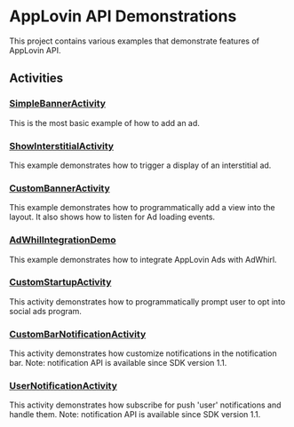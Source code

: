 AppLovin API Demonstrations
=============

This project contains various examples that demonstrate features of AppLovin API.

Activities
-------

### [SimpleBannerActivity](http://github.com/stylepage/AppLovin-Android-SDK-DemoApp/blob/master/src/com/applovin/sdkdemo/SimpleBannerActivity.java)
This is the most basic example of how to add an ad.

### [ShowInterstitialActivity](http://github.com/stylepage/AppLovin-Android-SDK-DemoApp/blob/master/src/com/applovin/sdkdemo/ShowInterstitialActivity.java)
This example demonstrates how to trigger a display of an interstitial ad.

### [CustomBannerActivity](http://github.com/stylepage/AppLovin-Android-SDK-DemoApp/blob/master/src/com/applovin/sdkdemo/CustomBannerActivity.java)
This example demonstrates how to programmatically add a view into the layout. It also shows how to listen for Ad loading events.

### [AdWhilIntegrationDemo](http://github.com/stylepage/AppLovin-Android-SDK-DemoApp/blob/master/src/com/applovin/sdkdemo/AdWhilIntegrationDemo.java)
This example demonstrates how to integrate AppLovin Ads with AdWhirl.


### [CustomStartupActivity](http://github.com/stylepage/AppLovin-Android-SDK-DemoApp/blob/master/src/com/applovin/sdkdemo/CustomStartupActivity.java)
This activity demonstrates how to programmatically prompt user to opt into social ads program.

### [CustomBarNotificationActivity](http://github.com/stylepage/AppLovin-Android-SDK-DemoApp/blob/master/src/com/applovin/sdkdemo/CustomBarNotificationActivity.java)
This activity demonstrates how customize notifications in the notification bar. Note: notification API is available since SDK version 1.1.

### [UserNotificationActivity](http://github.com/stylepage/AppLovin-Android-SDK-DemoApp/blob/master/src/com/applovin/sdkdemo/UserNotificationActivity.java)
This activity demonstrates how subscribe for push 'user' notifications and handle them. Note: notification API is available since SDK version 1.1.
